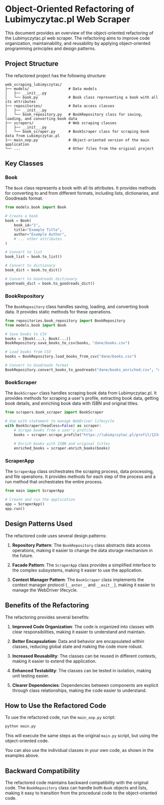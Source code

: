 # Object-Oriented Refactoring of Lubimyczytac.pl Web Scraper

This document provides an overview of the object-oriented refactoring of the Lubimyczytac.pl web scraper. The refactoring aims to improve code organization, maintainability, and reusability by applying object-oriented programming principles and design patterns.

## Project Structure

The refactored project has the following structure:

```
web_scraping_lubimyczytac/
├── models/                  # Data models
│   ├── __init__.py
│   └── book.py              # Book class representing a book with all its attributes
├── repositories/            # Data access classes
│   ├── __init__.py
│   └── book_repository.py   # BookRepository class for saving, loading, and converting book data
├── scrapers/                # Web scraping classes
│   ├── __init__.py
│   └── book_scraper.py      # BookScraper class for scraping book data from Lubimyczytac.pl
├── main_oop.py              # Object-oriented version of the main application
└── ...                      # Other files from the original project
```

## Key Classes

### Book

The `Book` class represents a book with all its attributes. It provides methods for converting to and from different formats, including lists, dictionaries, and Goodreads format.

```python
from models.book import Book

# Create a book
book = Book(
    book_id="1",
    title="Example Title",
    author="Example Author",
    # ... other attributes
)

# Convert to list
book_list = book.to_list()

# Convert to dictionary
book_dict = book.to_dict()

# Convert to Goodreads dictionary
goodreads_dict = book.to_goodreads_dict()
```

### BookRepository

The `BookRepository` class handles saving, loading, and converting book data. It provides static methods for these operations.

```python
from repositories.book_repository import BookRepository
from models.book import Book

# Save books to CSV
books = [Book(...), Book(...)]
BookRepository.save_books_to_csv(books, "dane/books.csv")

# Load books from CSV
books = BookRepository.load_books_from_csv("dane/books.csv")

# Convert to Goodreads format
BookRepository.convert_books_to_goodreads("dane/books_enriched.csv", "dane/goodreads.csv")
```

### BookScraper

The `BookScraper` class handles scraping book data from Lubimyczytac.pl. It provides methods for scraping a user's profile, extracting book data, getting book details, and enriching book data with ISBN and original titles.

```python
from scrapers.book_scraper import BookScraper

# Use with statement to manage WebDriver lifecycle
with BookScraper(headless=False) as scraper:
    # Scrape books from a user's profile
    books = scraper.scrape_profile("https://lubimyczytac.pl/profil/123456")
    
    # Enrich books with ISBN and original titles
    enriched_books = scraper.enrich_books(books)
```

### ScraperApp

The `ScraperApp` class orchestrates the scraping process, data processing, and file operations. It provides methods for each step of the process and a run method that orchestrates the entire process.

```python
from main import ScraperApp

# Create and run the application
app = ScraperApp()
app.run()
```

## Design Patterns Used

The refactored code uses several design patterns:

1. **Repository Pattern**: The `BookRepository` class abstracts data access operations, making it easier to change the data storage mechanism in the future.

2. **Facade Pattern**: The `ScraperApp` class provides a simplified interface to the complex subsystems, making it easier to use the application.

3. **Context Manager Pattern**: The `BookScraper` class implements the context manager protocol (`__enter__` and `__exit__`), making it easier to manage the WebDriver lifecycle.

## Benefits of the Refactoring

The refactoring provides several benefits:

1. **Improved Code Organization**: The code is organized into classes with clear responsibilities, making it easier to understand and maintain.

2. **Better Encapsulation**: Data and behavior are encapsulated within classes, reducing global state and making the code more robust.

3. **Increased Reusability**: The classes can be reused in different contexts, making it easier to extend the application.

4. **Enhanced Testability**: The classes can be tested in isolation, making unit testing easier.

5. **Clearer Dependencies**: Dependencies between components are explicit through class relationships, making the code easier to understand.

## How to Use the Refactored Code

To use the refactored code, run the `main_oop.py` script:

```bash
python main.py
```

This will execute the same steps as the original `main.py` script, but using the object-oriented code.

You can also use the individual classes in your own code, as shown in the examples above.

## Backward Compatibility

The refactored code maintains backward compatibility with the original code. The `BookRepository` class can handle both `Book` objects and lists, making it easy to transition from the procedural code to the object-oriented code.